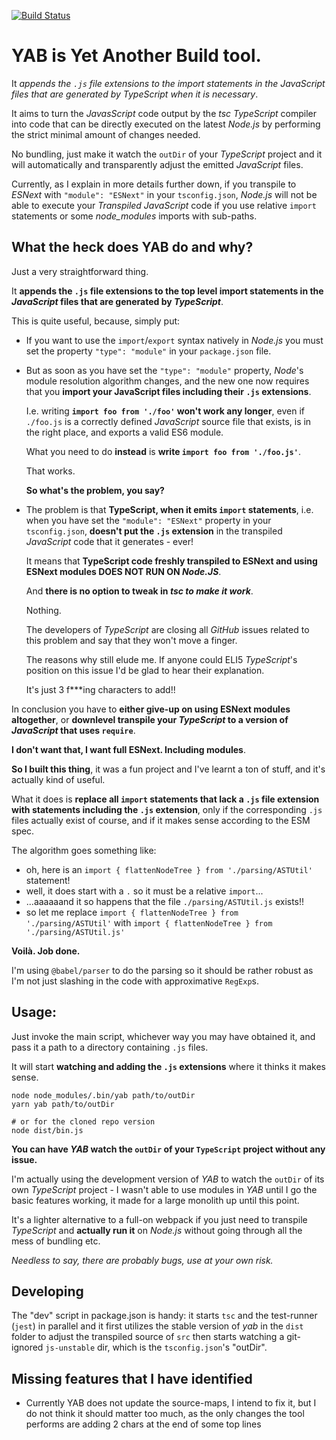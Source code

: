 [![Build Status](https://travis-ci.com/djfm/YAB.svg?branch=main)](https://travis-ci.com/djfm/YAB)

# YAB is Yet Another Build tool.

It **appends the `.js` file extensions to the import statements
in the *JavaScript* files that are generated by *TypeScript** when it is necessary*.

It aims to turn the *JavasScript* code output by the *tsc* *TypeScript*
compiler into code that can be directly executed on the latest *Node.js*
by performing the strict minimal amount of changes needed.

No bundling, just make it watch the `outDir` of your *TypeScript* project and
it will automatically and transparently adjust the emitted *JavaScript* files.

Currently, as I explain in more details further down,
if you transpile to *ESNext* with `"module": "ESNext"` in your `tsconfig.json`,
*Node.js* will not be able to execute your *Transpiled* *JavaScript* code if you use relative `import` statements or
some *node_modules* imports with sub-paths.

## What the heck does YAB do and why?

Just a very straightforward thing.

It **appends the `.js` file extensions to the top level import statements
in the *JavaScript* files that are generated by *TypeScript***.

This is quite useful, because, simply put:

- If you want to use the `import`/`export` syntax natively in *Node.js*
  you must set the property `"type": "module"` in your `package.json` file.

- But as soon as you have set the `"type": "module"` property,
  *Node*'s module resolution algorithm changes, and the new one
  now requires that you **import your JavaScript files
  including their `.js` extensions**.

  I.e. writing **`import foo from './foo'` won't work any longer**,
  even if `./foo.js` is a correctly defined *JavaScript*
  source file that exists, is in the right place, and exports
  a valid ES6 module.

  What you need to do **instead** is **write `import foo from './foo.js'`**.

  That works.

  **So what's the problem, you say?**

- The problem is that **TypeScript, when it emits `import` statements**,
  i.e. when you have set the `"module": "ESNext"` property in your `tsconfig.json`,
  **doesn't put the `.js` extension** in the transpiled *JavaScript* code
  that it generates - ever!

  It means that **TypeScript code freshly transpiled to ESNext and
  using ESNext modules DOES NOT RUN ON *Node.JS***.

  And **there is no option to tweak in *tsc to make it work***.

  Nothing.

  The developers of *TypeScript* are closing all *GitHub* issues related to this
  problem and say that they won't move a finger.

  The reasons why still elude me. If anyone could ELI5 *TypeScript*'s position
  on this issue I'd be glad to hear their explanation.

  It's just 3 f***ing characters to add!!

In conclusion you have to **either give-up on using ESNext modules altogether**,
or **downlevel transpile your *TypeScript* to a version of *JavaScript*
that uses `require`**.

**I don't want that, I want full ESNext. Including modules**.

**So I built this thing**, it was a fun project and I've learnt a ton of stuff,
and it's actually kind of useful.

What it does is **replace all `import` statements that lack a `.js` file extension
with statements including the `.js` extension**, only if the corresponding `.js` files
actually exist of course, and if it makes sense according to the ESM spec.

The algorithm goes something like:

- oh, here is an `import { flattenNodeTree } from './parsing/ASTUtil'` statement!
- well, it does start with a `.` so it must be a relative `import`...
- ...aaaaaand it so happens that the file `./parsing/ASTUtil.js` exists!!
- so let me replace `import { flattenNodeTree } from './parsing/ASTUtil'`
  with `import { flattenNodeTree } from './parsing/ASTUtil.js'`

**Voilà. Job done.**

I'm using `@babel/parser` to do the parsing so it should be rather robust
as I'm not just slashing in the code with approximative `RegExp`s.

## Usage:

Just invoke the main script, whichever way you may have obtained it,
and pass it a path to a directory containing `.js` files.

It will start **watching and adding the `.js` extensions** where it thinks
it makes sense.

```
node node_modules/.bin/yab path/to/outDir
yarn yab path/to/outDir

# or for the cloned repo version
node dist/bin.js
```

**You can have *YAB* watch the `outDir` of your `TypeScript` project without any issue.**

I'm actually using the development version of *YAB* to watch the `outDir` of its own
*TypeScript* project - I wasn't able to use modules in *YAB* until I go the basic features working,
it made for a large monolith up until this point.

It's a lighter alternative to a full-on webpack if you just need to transpile *TypeScript*
and **actually run it** on *Node.js* without going through all the mess of bundling etc.

*Needless to say, there are probably bugs, use at your own risk.*

## Developing

The "dev" script in package.json is handy: it starts `tsc` and the test-runner (`jest`)
in parallel and it first utilizes the stable version of *yab* in the `dist` folder
to adjust the transpiled source of `src` then starts watching a git-ignored `js-unstable` dir,
which is the `tsconfig.json`'s "outDir".

## Missing features that I have identified

- Currently YAB does not update the source-maps, I intend to fix it, but I do not think it should matter too much,
  as the only changes the tool performs are adding 2 chars at the end of some top lines
